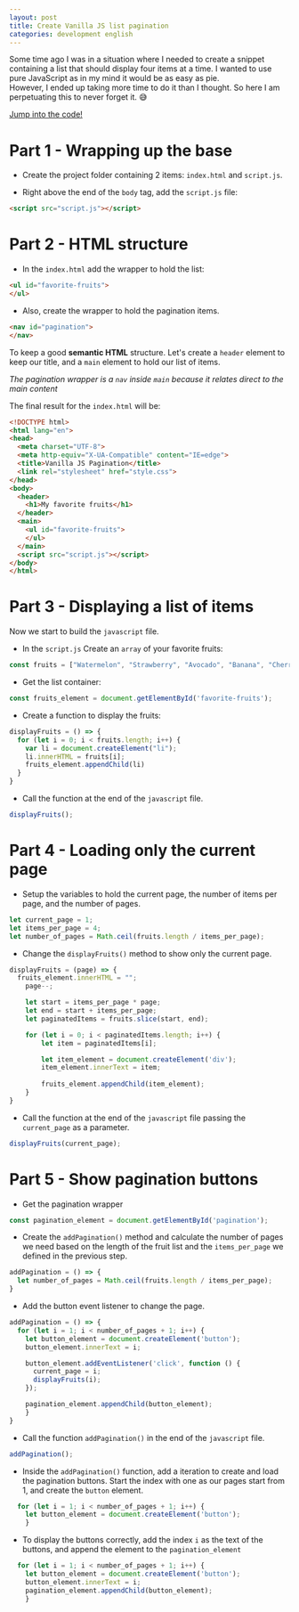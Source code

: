 ```yaml
---
layout: post
title: Create Vanilla JS list pagination
categories: development english
---
```


Some time ago I was in a situation where I needed to create a snippet containing a list that should display four items at a time. I wanted to use pure JavaScript as in my mind it would be as easy as pie.  
However, I ended up taking more time to do it than I thought. So here I am perpetuating this to never forget it. 😅  

[Jump into the code!](https://github.com/alinebone/vanilla-js-pagination)

# Part 1 - Wrapping up the base

  - Create the project folder containing 2 items: `index.html` and `script.js`.

  - Right above the end of the `body` tag, add the `script.js` file:
  ```html
  <script src="script.js"></script>
  ````

# Part 2 - HTML structure

  - In the `index.html` add the wrapper to hold the list:
  ```html
  <ul id="favorite-fruits">
  </ul>
  ```

  - Also, create the wrapper to hold the pagination items.
  ```html
  <nav id="pagination">
  </nav>
  ```

  To keep a good **semantic HTML** structure. Let's create a `header` element to keep our title, and a `main` element to hold our list of items.    

  *The pagination wrapper is a `nav` inside `main` because it relates direct to the main content*

  The final result for the `index.html` will be:
  ```html 
  <!DOCTYPE html>
  <html lang="en">
  <head>
    <meta charset="UTF-8">
    <meta http-equiv="X-UA-Compatible" content="IE=edge">
    <title>Vanilla JS Pagination</title>
    <link rel="stylesheet" href="style.css">
  </head>
  <body>
    <header>
      <h1>My favorite fruits</h1>
    </header>
    <main>
      <ul id="favorite-fruits">
      </ul>
    </main>
    <script src="script.js"></script>
  </body>
  </html>
  ``` 

# Part 3 - Displaying a list of items

Now we start to build the `javascript` file.

- In the `script.js` Create an `array` of your favorite fruits:
 
```javascript
const fruits = ["Watermelon", "Strawberry", "Avocado", "Banana", "Cherries", "Lime", "Mango", "Nectarine", "Pear", "Pitaya", "Pitanga", "Mandarin", "Lemon", "Coconut"];
```

- Get the list container:

```javascript
const fruits_element = document.getElementById('favorite-fruits');
```

- Create a function to display the fruits:

```javascript
displayFruits = () => {
  for (let i = 0; i < fruits.length; i++) {
    var li = document.createElement("li");
    li.innerHTML = fruits[i];
    fruits_element.appendChild(li)
  }
}
```

- Call the function at the end of the `javascript` file. 

```javascript
displayFruits();
```

# Part 4 - Loading only the current page

- Setup the variables to hold the current page, the number of items per page, and the number of pages.

```javascript
let current_page = 1;
let items_per_page = 4;
let number_of_pages = Math.ceil(fruits.length / items_per_page);
```

- Change the `displayFruits()` method to show only the current page. 

```javascript
displayFruits = (page) => {
  fruits_element.innerHTML = "";
	page--;

	let start = items_per_page * page;
	let end = start + items_per_page;
	let paginatedItems = fruits.slice(start, end);

	for (let i = 0; i < paginatedItems.length; i++) {
		let item = paginatedItems[i];

		let item_element = document.createElement('div');
		item_element.innerText = item;
		
		fruits_element.appendChild(item_element);
	}
}
```

- Call the function at the end of the `javascript` file passing the `current_page` as a parameter. 

```javascript
displayFruits(current_page);
```

# Part 5 - Show pagination buttons

- Get the pagination wrapper

```javascript
const pagination_element = document.getElementById('pagination');
```

- Create the `addPagination()` method and calculate the number of pages we need based on the length of the fruit list and the `items_per_page` we defined in the previous step.

```javascript
addPagination = () => {
  let number_of_pages = Math.ceil(fruits.length / items_per_page);
}
```

- Add the button event listener to change the page.
```javascript
addPagination = () => {
  for (let i = 1; i < number_of_pages + 1; i++) {
    let button_element = document.createElement('button');
    button_element.innerText = i;

    button_element.addEventListener('click', function () {
      current_page = i;
      displayFruits(i);
    });

    pagination_element.appendChild(button_element);
	}
}
```

- Call the function `addPagination()` in the end of the `javascript` file. 

```javascript
addPagination();
```

- Inside the `addPagination()` function, add a iteration to create and load the pagination buttons. Start the index with one as our pages start from 1, and create the `button` element.

```javascript
  for (let i = 1; i < number_of_pages + 1; i++) {
    let button_element = document.createElement('button');
	}
```

- To display the buttons correctly, add the index `i` as the text of the buttons, and append the element to the `pagination_element`

```javascript
  for (let i = 1; i < number_of_pages + 1; i++) {
    let button_element = document.createElement('button');
    button_element.innerText = i;
    pagination_element.appendChild(button_element);
	}
```


